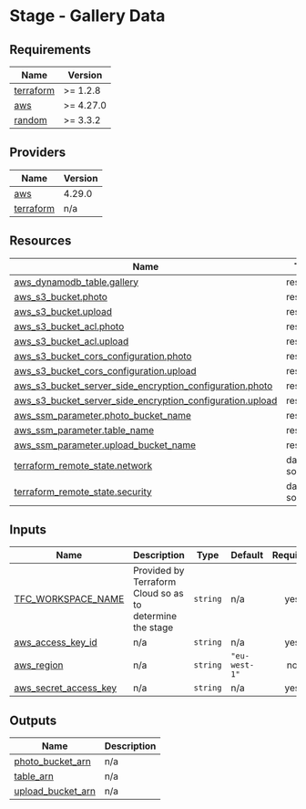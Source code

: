 # Stage - Gallery Data

<!-- BEGIN_TF_DOCS -->
## Requirements

| Name | Version |
|------|---------|
| <a name="requirement_terraform"></a> [terraform](#requirement\_terraform) | >= 1.2.8 |
| <a name="requirement_aws"></a> [aws](#requirement\_aws) | >= 4.27.0 |
| <a name="requirement_random"></a> [random](#requirement\_random) | >= 3.3.2 |

## Providers

| Name | Version |
|------|---------|
| <a name="provider_aws"></a> [aws](#provider\_aws) | 4.29.0 |
| <a name="provider_terraform"></a> [terraform](#provider\_terraform) | n/a |

## Resources

| Name | Type |
|------|------|
| [aws_dynamodb_table.gallery](https://registry.terraform.io/providers/hashicorp/aws/latest/docs/resources/dynamodb_table) | resource |
| [aws_s3_bucket.photo](https://registry.terraform.io/providers/hashicorp/aws/latest/docs/resources/s3_bucket) | resource |
| [aws_s3_bucket.upload](https://registry.terraform.io/providers/hashicorp/aws/latest/docs/resources/s3_bucket) | resource |
| [aws_s3_bucket_acl.photo](https://registry.terraform.io/providers/hashicorp/aws/latest/docs/resources/s3_bucket_acl) | resource |
| [aws_s3_bucket_acl.upload](https://registry.terraform.io/providers/hashicorp/aws/latest/docs/resources/s3_bucket_acl) | resource |
| [aws_s3_bucket_cors_configuration.photo](https://registry.terraform.io/providers/hashicorp/aws/latest/docs/resources/s3_bucket_cors_configuration) | resource |
| [aws_s3_bucket_cors_configuration.upload](https://registry.terraform.io/providers/hashicorp/aws/latest/docs/resources/s3_bucket_cors_configuration) | resource |
| [aws_s3_bucket_server_side_encryption_configuration.photo](https://registry.terraform.io/providers/hashicorp/aws/latest/docs/resources/s3_bucket_server_side_encryption_configuration) | resource |
| [aws_s3_bucket_server_side_encryption_configuration.upload](https://registry.terraform.io/providers/hashicorp/aws/latest/docs/resources/s3_bucket_server_side_encryption_configuration) | resource |
| [aws_ssm_parameter.photo_bucket_name](https://registry.terraform.io/providers/hashicorp/aws/latest/docs/resources/ssm_parameter) | resource |
| [aws_ssm_parameter.table_name](https://registry.terraform.io/providers/hashicorp/aws/latest/docs/resources/ssm_parameter) | resource |
| [aws_ssm_parameter.upload_bucket_name](https://registry.terraform.io/providers/hashicorp/aws/latest/docs/resources/ssm_parameter) | resource |
| [terraform_remote_state.network](https://registry.terraform.io/providers/hashicorp/terraform/latest/docs/data-sources/remote_state) | data source |
| [terraform_remote_state.security](https://registry.terraform.io/providers/hashicorp/terraform/latest/docs/data-sources/remote_state) | data source |

## Inputs

| Name | Description | Type | Default | Required |
|------|-------------|------|---------|:--------:|
| <a name="input_TFC_WORKSPACE_NAME"></a> [TFC\_WORKSPACE\_NAME](#input\_TFC\_WORKSPACE\_NAME) | Provided by Terraform Cloud so as to determine the stage | `string` | n/a | yes |
| <a name="input_aws_access_key_id"></a> [aws\_access\_key\_id](#input\_aws\_access\_key\_id) | n/a | `string` | n/a | yes |
| <a name="input_aws_region"></a> [aws\_region](#input\_aws\_region) | n/a | `string` | `"eu-west-1"` | no |
| <a name="input_aws_secret_access_key"></a> [aws\_secret\_access\_key](#input\_aws\_secret\_access\_key) | n/a | `string` | n/a | yes |

## Outputs

| Name | Description |
|------|-------------|
| <a name="output_photo_bucket_arn"></a> [photo\_bucket\_arn](#output\_photo\_bucket\_arn) | n/a |
| <a name="output_table_arn"></a> [table\_arn](#output\_table\_arn) | n/a |
| <a name="output_upload_bucket_arn"></a> [upload\_bucket\_arn](#output\_upload\_bucket\_arn) | n/a |
<!-- END_TF_DOCS -->